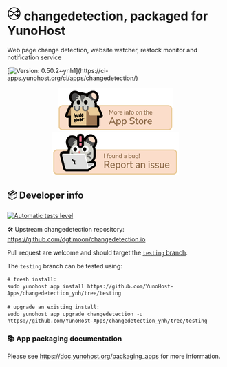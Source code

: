 <!--
N.B.: This README was automatically generated by <https://github.com/YunoHost/apps_tools/blob/main/readme_generator>
It shall NOT be edited by hand.
-->

<h1>
  <img src="https://raw.githubusercontent.com/YunoHost/apps/main/logos/changedetection.png" width="32px" alt="Logo of changedetection">
  changedetection, packaged for YunoHost
</h1>

Web page change detection, website watcher, restock monitor and notification service

[![Version: 0.50.2~ynh1](https://img.shields.io/badge/Version-0.50.2~ynh1-rgba(0,150,0,1)?style=for-the-badge)](https://ci-apps.yunohost.org/ci/apps/changedetection/)

<div align="center">
<a href="https://apps.yunohost.org/app/changedetection"><img height="100px" src="https://github.com/YunoHost/yunohost-artwork/raw/refs/heads/main/badges/neopossum-badges/badge_more_info_on_the_appstore.svg"/></a>
<a href="https://github.com/YunoHost-Apps/changedetection_ynh/issues"><img height="100px" src="https://github.com/YunoHost/yunohost-artwork/raw/refs/heads/main/badges/neopossum-badges/badge_report_an_issue.svg"/></a>
</div>

## 📦 Developer info

[![Automatic tests level](https://apps.yunohost.org/badge/cilevel/changedetection)](https://ci-apps.yunohost.org/ci/apps/changedetection/)

🛠️ Upstream changedetection repository: <https://github.com/dgtlmoon/changedetection.io>

Pull request are welcome and should target the [`testing` branch](https://github.com/YunoHost-Apps/changedetection_ynh/tree/testing).

The `testing` branch can be tested using:
```
# fresh install:
sudo yunohost app install https://github.com/YunoHost-Apps/changedetection_ynh/tree/testing

# upgrade an existing install:
sudo yunohost app upgrade changedetection -u https://github.com/YunoHost-Apps/changedetection_ynh/tree/testing
```

### 📚 App packaging documentation

Please see <https://doc.yunohost.org/packaging_apps> for more information.